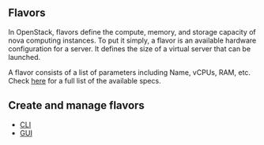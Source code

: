 ## Flavors

In OpenStack, flavors define the compute, memory, and storage capacity of nova 
computing instances. To put it simply, a flavor is an available hardware 
configuration for a server. It defines the size of a virtual server that can be 
launched.

A flavor consists of a list of parameters including Name, vCPUs, RAM, etc. Check
[here](https://docs.openstack.org/nova/latest/user/flavors.html) for a full 
list of the available specs.

## Create and manage flavors

  * [CLI](https://docs.openstack.org/python-openstackclient/latest/cli/command-objects/flavor.html)
  * [GUI](https://docs.openstack.org/horizon/latest/admin/manage-flavors.html)
